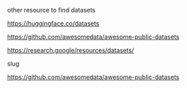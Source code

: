 other resource to find datasets


https://huggingface.co/datasets

https://github.com/awesomedata/awesome-public-datasets


https://research.google/resources/datasets/


slug

https://github.com/awesomedata/awesome-public-datasets
